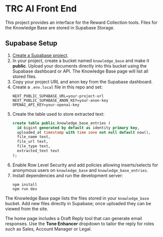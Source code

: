 # TRC AI Front End

This project provides an interface for the Reward Collection tools. Files for the Knowledge Base are stored in Supabase Storage.

## Supabase Setup

1. [Create a Supabase project](https://supabase.com/).
2. In your project, create a bucket named `knowledge_base` and make it
   **public**. Upload your documents directly into this bucket using the
   Supabase dashboard or API. The Knowledge Base page will list all stored files.
3. Copy your project URL and anon key from the Supabase dashboard.
4. Create a `.env.local` file in this repo and set:
   ```
   NEXT_PUBLIC_SUPABASE_URL=your-project-url
   NEXT_PUBLIC_SUPABASE_ANON_KEY=your-anon-key
   OPENAI_API_KEY=your-openai-key
   ```
5. Create the table used to store extracted text:
   ```sql
   create table public.knowledge_base_entries (
     id bigint generated by default as identity primary key,
     uploaded_at timestamp with time zone not null default now(),
     file_name text,
     file_url text,
     file_type text,
     extracted_text text
   );
   ```
6. Enable Row Level Security and add policies allowing inserts/selects for anonymous users on `knowledge_base` and `knowledge_base_entries`.
7. Install dependencies and run the development server:
   ```
   npm install
   npm run dev
   ```

The Knowledge Base page lists the files stored in your `knowledge_base` bucket.
Add new files directly in Supabase; once uploaded they can be viewed from the
site.

The home page includes a Draft Reply tool that can generate email responses. Use the **Tone Enhancer** dropdown to tailor the reply for roles such as Sales, Account Manager or Legal.
